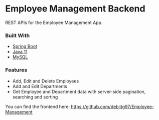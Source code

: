 # Employee Management Backend

REST APIs for the Employee Management App. 

### Built With

* [Spring Boot](https://spring.io/projects/spring-boot)
* [Java 11](https://www.java.com/en/)
* [MySQL](https://www.mysql.com/)

### Features

* Add, Edit and Delete Employees
* Add and Edit Departments
* Get Employee and Department data with server-side pagination, searching and sorting

You can find the frontend here: https://github.com/debjitg97/Employee-Management
